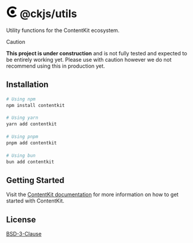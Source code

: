 # <picture><source srcset="./assets/logo-dark.png" media="(prefers-color-scheme: dark)" /><img src="./assets/logo-light.png" height="30" alt="ContentKit Logo" /></picture>&nbsp;@ckjs/utils

Utility functions for the ContentKit ecosystem.

> [!CAUTION]
> **This project is under construction** and is not fully tested and expected to be entirely working yet. Please use with caution however we do not recommend using this in production yet.

## Installation

```bash
# Using npm
npm install contentkit

# Using yarn
yarn add contentkit

# Using pnpm
pnpm add contentkit

# Using bun
bun add contentkit
```

## Getting Started

Visit the [ContentKit documentation](https://contentkit.dev/docs/getting-started) for more information on how to get started with ContentKit.

## License

[BSD-3-Clause](./LICENSE)
